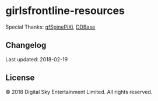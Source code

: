 # girlsfrontline-resources
Special Thanks: [gfSpinePiXi](https://github.com/cullus/gfSpinePiXi), [DDBase](http://ddb.kirsi.moe/)

## Changelog
Last updated: 2018-02-19

## License
© 2018 Digital Sky Entertainment Limited. All rights reserved.
